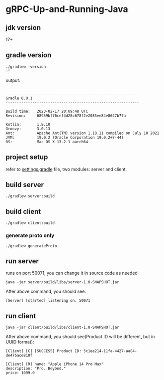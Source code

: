 # gRPC-Up-and-Running-Java

## jdk version
17+

## gradle version
```shell
./gradlew -version                                                                                                                                                                             ─╯
```
output:
```shell

------------------------------------------------------------
Gradle 8.0.1
------------------------------------------------------------

Build time:   2023-02-17 20:09:48 UTC
Revision:     68959bf76cef4d28c678f2e2085ee84e8647b77a

Kotlin:       1.8.10
Groovy:       3.0.13
Ant:          Apache Ant(TM) version 1.10.11 compiled on July 10 2021
JVM:          19.0.2 (Oracle Corporation 19.0.2+7-44)
OS:           Mac OS X 13.2.1 aarch64

```

## project setup
refer to [settings.gradle](https://github.com/byegates/gRPC-Up-and-Running-Java/blob/master/settings.gradle) file, two modules: server and client.

## build server
```shell
./gradlew server:build
```

## build client
```shell
./gradlew client:build
```

### generate proto only
```shell
./gradlew generateProto 
```

## run server
runs on port 50071, you can change it in source code as needed
```shell
java -jar server/build/libs/server-1.0-SNAPSHOT.jar
```
After above command, you should see:
```shell
[Server] [started] listening on: 50071
```
## run client
```shell
java -jar client/build/libs/client-1.0-SNAPSHOT.jar
```
After above command, you should see(Product ID will be different, but in UUID format):
```shell
[Client] [C] [SUCCESS] Product ID: 5c1ee214-11fa-4427-aa84-de476ace810f

[Client] [R] name: "Apple iPhone 14 Pro Max"
description: "Pro. Beyond."
price: 1099.0
```
